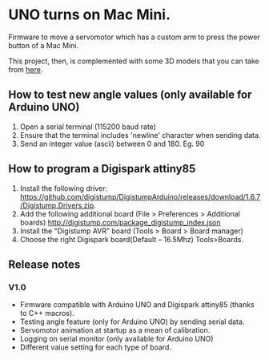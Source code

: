 # UNO turns on Mac Mini.
Firmware to move a servomotor which has a custom arm to press the power button of a Mac Mini. 

This project, then, is complemented with some 3D models that you can take from [here](https://github.com/jjjpolo/servoMotorClamp).

## How to test new angle values (only available for Arduino UNO)
1. Open a serial terminal (115200 baud rate)
2. Ensure that the terminal includes 'newline' character when sending data.
3. Send an integer value (ascii) between 0 and 180. Eg. 90

## How to program a Digispark attiny85
1. Install the following driver:
https://github.com/digistump/DigistumpArduino/releases/download/1.6.7/Digistump.Drivers.zip.
2. Add the following additional board (File > Preferences > Additional boards) http://digistump.com/package_digistump_index.json
3. Install the "Digistump AVR" board (Tools > Board > Board manager)
4. Choose the right Digispark board(Default – 16.5Mhz) Tools>Boards.

## Release notes
### V1.0
* Firmware compatible with Arduino UNO and Digispark attiny85 (thanks to C++ macros).
* Testing angle feature (only for Arduino UNO) by sending serial data.
* Servomotor animation at startup as a mean of calibration.
* Logging on serial monitor (only available for Arduino UNO)
* Different value setting for each type of board. 